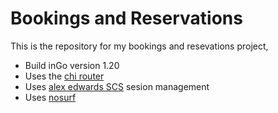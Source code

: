 # Bookings and Reservations

This is the repository for my bookings and resevations project,

- Build inGo version 1.20
- Uses the [chi router](https://github.com/go-chi/chi/v5)
- Uses [alex edwards SCS](https://github.com/alexedwards/scs/v2) sesion management 
- Uses [nosurf](https://github.com/justinas/nosurf)